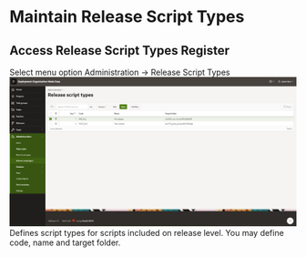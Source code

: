 # Maintain Release Script Types
## Access Release Script Types Register
Select menu option Administration -> Release Script Types
![008_files/release_script_types.png](008_files/release_script_types.png)
Defines script types for scripts included on release level. 
You may define code, name and target folder.
